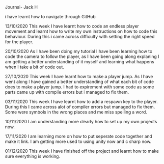 Journal- Jack H

i have learnt how to navigate through GitHub

13/10/2020
This week I have learnt how to code an endless player movement and learnt how to write my own instructions on how to code this behaviour. During this i came across difficulty with setting the right speed for the player. 

20/10/2020
As I have been doing my tutorial I have been learning how to code the camera to follow the player, as I have been going along explaning I am getting a better understanding of it myself and learning what happens when I take a bit of code out. 

27/10/2020
This week I have learnt how to make a player jump. As I have went along I have gained a better understanding of what each bit of code does to make a player jump. I had to expirement with some code as some parts came up with compile errors but i managed to fix them. 

03/11/2020
This week I have learnt how to add a respawn key to the player. During this I came across alot of compiler errors but managed to fix them. Some were symbols in the wrong places and me miss spelling a word. 

10/11/2020 
I am understanding more clearly how to set up my own projects now. 

17/11/2020
I am learning more on how to put seperate code together and make it link. I am getting more used to using unity now and c sharp now. 

01/12/2020
This week I have finished off the project and learnt how to make sure everything is working. 
